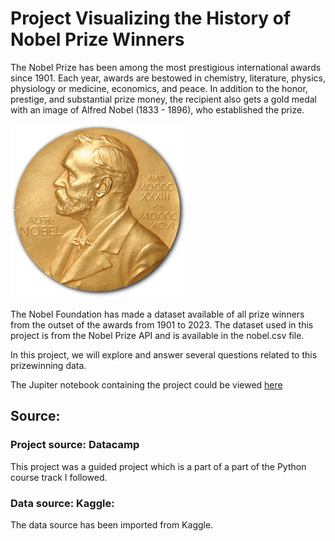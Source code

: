 # Project Visualizing the History of Nobel Prize Winners

The Nobel Prize has been among the most prestigious international awards since 1901. Each year, awards are bestowed in chemistry, literature, physics, physiology or medicine, economics, and peace. In addition to the honor, prestige, and substantial prize money, the recipient also gets a gold medal with an image of Alfred Nobel (1833 - 1896), who established the prize.

![image](https://github.com/nikhilkhawase/Project-Visualizing-the-History-of-Nobel-Prize-Winners/blob/main/Nobel_Prize.png)


The Nobel Foundation has made a dataset available of all prize winners from the outset of the awards from 1901 to 2023. The dataset used in this project is from the Nobel Prize API and is available in the nobel.csv file.

In this project, we will explore and answer several questions related to this prizewinning data.

The Jupiter notebook containing the project could be viewed [here](https://github.com/nikhilkhawase/Project-Visualizing-the-History-of-Nobel-Prize-Winners/blob/main/Project%20Visualizing%20the%20History%20of%20Nobel%20Prize%20Winners.ipynb)

## Source:
### Project source: Datacamp
This project was a guided project which is a part of a part of the Python course track I followed.

### Data source: Kaggle:
The data source has been imported from Kaggle.

